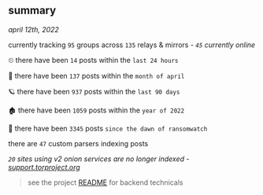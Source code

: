 
## summary
_april 12th, 2022_

currently tracking `95` groups across `135` relays & mirrors - _`45` currently online_

⏲ there have been `14` posts within the `last 24 hours`

🦈 there have been `137` posts within the `month of april`

🪐 there have been `937` posts within the `last 90 days`

🏚 there have been `1059` posts within the `year of 2022`

🦕 there have been `3345` posts `since the dawn of ransomwatch`

there are `47` custom parsers indexing posts

_`20` sites using v2 onion services are no longer indexed - [support.torproject.org](https://support.torproject.org/onionservices/v2-deprecation/)_

> see the project [README](https://github.com/thetanz/ransomwatch#ransomwatch--) for backend technicals
